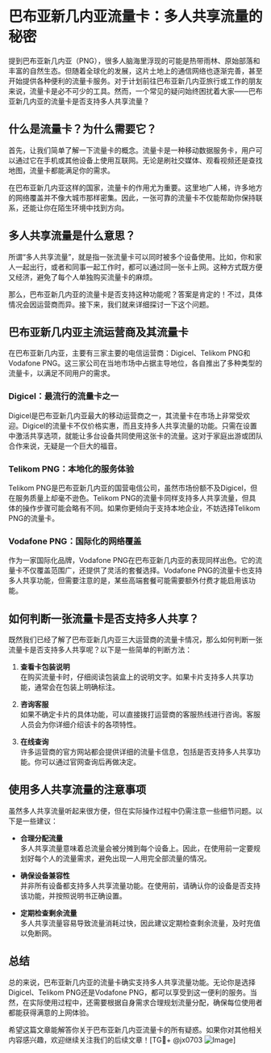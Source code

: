 # 巴布亚新几内亚流量卡：多人共享流量的秘密

提到巴布亚新几内亚（PNG），很多人脑海里浮现的可能是热带雨林、原始部落和丰富的自然生态。但随着全球化的发展，这片土地上的通信网络也逐渐完善，甚至开始提供各种便利的流量卡服务。对于计划前往巴布亚新几内亚旅行或工作的朋友来说，流量卡是必不可少的工具。然而，一个常见的疑问始终困扰着大家——巴布亚新几内亚的流量卡是否支持多人共享流量？

## 什么是流量卡？为什么需要它？

首先，让我们简单了解一下流量卡的概念。流量卡是一种移动数据服务卡，用户可以通过它在手机或其他设备上使用互联网。无论是刷社交媒体、观看视频还是查找地图，流量卡都能满足你的需求。

在巴布亚新几内亚这样的国家，流量卡的作用尤为重要。这里地广人稀，许多地方的网络覆盖并不像大城市那样密集。因此，一张可靠的流量卡不仅能帮助你保持联系，还能让你在陌生环境中找到方向。

## 多人共享流量是什么意思？

所谓“多人共享流量”，就是指一张流量卡可以同时被多个设备使用。比如，你和家人一起出行，或者和同事一起工作时，都可以通过同一张卡上网。这种方式既方便又经济，避免了每个人单独购买流量卡的麻烦。

那么，巴布亚新几内亚的流量卡是否支持这种功能呢？答案是肯定的！不过，具体情况会因运营商而异。接下来，我们就来详细探讨一下这个问题。

## 巴布亚新几内亚主流运营商及其流量卡

在巴布亚新几内亚，主要有三家主要的电信运营商：Digicel、Telikom PNG和Vodafone PNG。这三家公司在当地市场中占据主导地位，各自推出了多种类型的流量卡，以满足不同用户的需求。

### Digicel：最流行的流量卡之一

Digicel是巴布亚新几内亚最大的移动运营商之一，其流量卡在市场上非常受欢迎。Digicel的流量卡不仅价格实惠，而且支持多人共享流量的功能。只需在设置中激活共享选项，就能让多台设备共同使用这张卡的流量。这对于家庭出游或团队合作来说，无疑是一个巨大的福音。

### Telikom PNG：本地化的服务体验

Telikom PNG是巴布亚新几内亚的国营电信公司，虽然市场份额不及Digicel，但在服务质量上却毫不逊色。Telikom PNG的流量卡同样支持多人共享流量，但具体的操作步骤可能会略有不同。如果你更倾向于支持本地企业，不妨选择Telikom PNG的流量卡。

### Vodafone PNG：国际化的网络覆盖

作为一家国际化品牌，Vodafone PNG在巴布亚新几内亚的表现同样出色。它的流量卡不仅覆盖范围广，还提供了灵活的套餐选择。Vodafone PNG的流量卡也支持多人共享功能，但需要注意的是，某些高端套餐可能需要额外付费才能启用该功能。

## 如何判断一张流量卡是否支持多人共享？

既然我们已经了解了巴布亚新几内亚三大运营商的流量卡情况，那么如何判断一张流量卡是否支持多人共享呢？以下是一些简单的判断方法：

1. **查看卡包装说明**  
   在购买流量卡时，仔细阅读包装盒上的说明文字。如果卡片支持多人共享功能，通常会在包装上明确标注。

2. **咨询客服**  
   如果不确定卡片的具体功能，可以直接拨打运营商的客服热线进行咨询。客服人员会为你详细介绍该卡的各项特性。

3. **在线查询**  
   许多运营商的官方网站都会提供详细的流量卡信息，包括是否支持多人共享功能。你可以通过官网查询后再做决定。

## 使用多人共享流量的注意事项

虽然多人共享流量听起来很方便，但在实际操作过程中仍需注意一些细节问题。以下是一些建议：

- **合理分配流量**  
  多人共享流量意味着总流量会被分摊到每个设备上。因此，在使用前一定要规划好每个人的流量需求，避免出现一人用完全部流量的情况。

- **确保设备兼容性**  
  并非所有设备都支持多人共享流量功能。在使用前，请确认你的设备是否支持该功能，并按照说明书正确设置。

- **定期检查剩余流量**  
  多人共享流量容易导致流量消耗过快，因此建议定期检查剩余流量，及时充值以免断网。

## 总结

总的来说，巴布亚新几内亚的流量卡确实支持多人共享流量功能。无论你是选择Digicel、Telikom PNG还是Vodafone PNG，都可以享受到这一便利的服务。当然，在实际使用过程中，还需要根据自身需求合理规划流量分配，确保每位使用者都能获得满意的上网体验。

希望这篇文章能解答你关于巴布亚新几内亚流量卡的所有疑惑。如果你对其他相关内容感兴趣，欢迎继续关注我们的后续文章！[TG💪+ @jx0703 ![Image](https://github.com/user-attachments/assets/dbca1d08-cadb-493c-b0ec-ad6f7a83f270)]